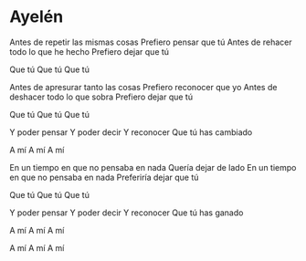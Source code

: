 # Ayelén

Antes de repetir las mismas cosas
Prefiero pensar que tú
Antes de rehacer todo lo que he hecho
Prefiero dejar que tú

Que tú
Que tú
Que tú

Antes de apresurar tanto las cosas
Prefiero reconocer que yo
Antes de deshacer todo lo que sobra
Prefiero dejar que tú

Que tú
Que tú
Que tú

Y poder pensar
Y poder decir
Y reconocer
Que tú has cambiado

A mí
A mí
A mí

En un tiempo en que no pensaba en nada
Quería dejar de lado
En un tiempo en que no pensaba en nada
Preferiría dejar que tú

Que tú
Que tú
Que tú

Y poder pensar
Y poder decir
Y reconocer
Que tú has ganado

A mí
A mí
A mí

A mí
A mí
A mí
